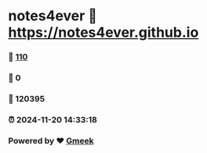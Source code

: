 # notes4ever :link: https://notes4ever.github.io 
### :page_facing_up: [110](https://notes4ever.github.io/tag.html) 
### :speech_balloon: 0 
### :hibiscus: 120395 
### :alarm_clock: 2024-11-20 14:33:18 
### Powered by :heart: [Gmeek](https://github.com/Meekdai/Gmeek)
